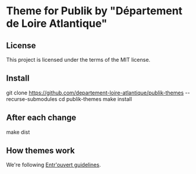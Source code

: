 # Theme for Publik by "Département de Loire Atlantique"

## License
This project is licensed under the terms of the MIT license.

## Install
git clone https://github.com/departement-loire-atlantique/publik-themes --recurse-submodules
cd publik-themes
make install

## After each change 
make dist

## How themes work
We're following [Entr'ouvert guidelines](https://dev.entrouvert.org/projects/prod-eo/wiki/HowDoWeDoThemes).

